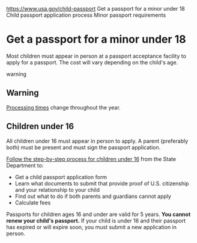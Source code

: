 

https://www.usa.gov/child-passport
Get a passport for a minor under 18
Child passport application process
Minor passport requirements

Get a passport for a minor under 18
===================================

Most children must appear in person at a passport acceptance facility to apply for a passport. The cost will vary depending on the child's age.

warning

Warning
-------

[Processing times](https://travel.state.gov/content/travel/en/passports/how-apply/processing-times.html)
change throughout the year.

Children under 16
-----------------

All children under 16 must appear in person to apply. A parent (preferably both) must be present and must sign the passport application.

[Follow the step-by-step process for children under 16](https://travel.state.gov/content/travel/en/passports/need-passport/under-16.html)
from the State Department to:

* Get a child passport application form
* Learn what documents to submit that provide proof of U.S. citizenship and your relationship to your child
* Find out what to do if both parents and guardians cannot apply
* Calculate fees

Passports for children ages 16 and under are valid for 5 years.
**You cannot renew your child's passport.**
If your child is under 16 and their passport has expired or will expire soon, you must submit a new application in person.
